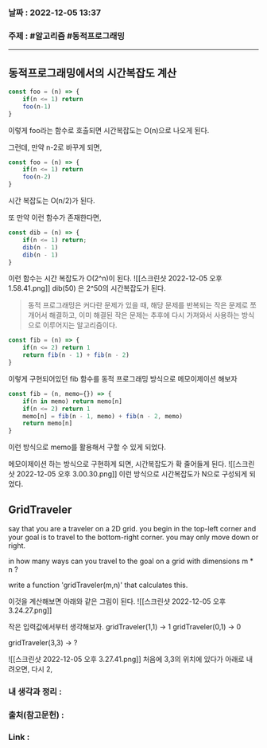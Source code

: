 ### 날짜 : 2022-12-05 13:37
### 주제 : #알고리즘 #동적프로그래밍 

---- 

## 동적프로그래밍에서의 시간복잡도 계산 

```javascript
const foo = (n) => {
	if(n <= 1) return 
	foo(n-1)
}
```
이렇게 foo라는 함수로 호출되면 시간복잡도는 O(n)으로 나오게 된다. 

그런데, 만약 n-2로 바꾸게 되면, 
```javascript
const foo = (n) => {
	if(n <= 1) return 
	foo(n-2)
}
```
시간 복잡도는 O(n/2)가 된다. 

또 만약 이런 함수가 존재한다면, 
```javascript
const dib = (n) => {
	if(n <= 1) return;
	dib(n - 1)
	dib(n - 1)
}
```
이런 함수는 시간 복잡도가 O(2^n)이 된다. 
![[스크린샷 2022-12-05 오후 1.58.41.png]]
dib(50) 은 2^50의 시간복잡도가 된다. 

>동적 프로그래밍은 커다란 문제가 있을 때, 해당 문제를 반복되는 작은 문제로 쪼개어서 해결하고, 이미 해결된 작은 문제는 추후에 다시 가져와서 사용하는 방식으로 이루어지는 알고리즘이다. 

 ```javascript
 const fib = (n) => {
	 if(n <= 2) return 1
	 return fib(n - 1) + fib(n - 2)
 }
```
이렇게 구현되어있던 fib 함수를 동적 프로그래밍 방식으로 메모이제이션 해보자

```javascript
const fib = (n, memo={}) => {
	if(n in memo) return memo[n]
	if(n <= 2) return 1
	memo[n] = fib(n - 1, memo) + fib(n - 2, memo)
	return memo[n]
}
```
이런 방식으로 memo를 활용해서 구할 수 있게 되었다. 

메모이제이션 하는 방식으로 구현하게 되면, 시간복잡도가 확 줄어들게 된다.
![[스크린샷 2022-12-05 오후 3.00.30.png]]
이런 방식으로 시간복잡도가 N으로 구성되게 되었다.    


## GridTraveler 

say that you are a traveler on a 2D grid. you begin in the top-left corner and your goal is to travel to the bottom-right corner. you may only move down or right. 

in how many ways can you travel to the goal on a grid with dimensions m * n ? 

write a function 'gridTraveler(m,n)' that calculates this. 

이것을 계산해보면 아래와 같은 그림이 된다.
![[스크린샷 2022-12-05 오후 3.24.27.png]]


작은 입력값에서부터 생각해보자. 
gridTraveler(1,1) -> 1 
gridTraveler(0,1) -> 0 

gridTraveler(3,3) -> ? 

![[스크린샷 2022-12-05 오후 3.27.41.png]]
처음에 3,3의 위치에 있다가 아래로 내려오면, 다시 2,



### 내 생각과 정리 : 


### 출처(참고문헌) : 


### Link : 
